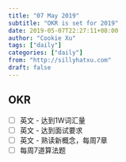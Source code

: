 ```yaml
---
title: "07 May 2019"
subtitle: "OKR is set for 2019"
date: 2019-05-07T22:27:11+08:00
author: "Cookie Xu"
tags: ["daily"]
categories: ["daily"]
from: "http://sillyhatxu.com"
draft: false
---
```


## OKR

- [ ] 英文 - 达到1W词汇量
- [ ] 英文 - 达到面试要求
- [ ] 英文 - 熟读新概念，每周7章
- [ ] 每周7道算法题
